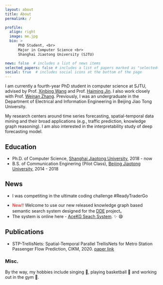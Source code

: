 ```yaml
---
layout: about
title: About
permalink: /

profile:
  align: right
  image: me.jpg
  bio: >
      PhD Student, <br>
      Major in Computer Science <br>
      Shanghai Jiaotong University (SJTU)

news: false  # includes a list of news items
selected_papers: false # includes a list of papers marked as "selected={true}"
social: true  # includes social icons at the bottom of the page
---
```


I am currently a fourth-year PhD student in computer science at SJTU, advised by Prof. [Xinbing Wang](https://www.cs.sjtu.edu.cn/~wang-xb/) and Prof. [Haiming Jin](https://jhc.sjtu.edu.cn/~haimingjin/). I also work closely with Prof. [Weinan Zhang](https://wnzhang.net/). Previously, I was an undergraduate in the Department of Electrical and Information Engineering in Beijing Jiao Tong University.

My research centers around time series forecasting, spatial-temporal data mining and their broad applications (e.g., traffic prediction, knowledge graph reasoning). I am also interested in the interpretability study of deep forecasting model.

## Education

* Ph.D. of Computer Science, [Shanghai Jiaotong University](https://en.sjtu.edu.cn/), 2018 - now
* B.S. of Communication Enginering (Pilot Class), [Beijing Jiaotong University](http://en.njtu.edu.cn/), 2014 - 2018

## News
* I was competiting in the ultimate coding challenge #ReadyTraderGo
<div align="center">
<gif src=https://8296840.fs1.hubspotusercontent-na1.net/hubfs/8296840/Im_Completing_in_RTG_4.gif?utm_medium=email&_hsmi=249193716&_hsenc=p2ANqtz-_i0zrgMYAOIsws1bqJC_cCkjlqPeHoNtg1ELFweT5AJAa3ph64ltaCpgo9FymhvqVl2UWvSfyG8NUmFEKHLrQwWng6FQ&utm_content=249193716&utm_source=hs_email width=50% />
</div>

* <span style="color:red">New!!</span> Welcome to use our new released knowledge graph based semantic search system designed for the [DDE](https://www.ddeworld.org/) project。
* The system is online here - [AceKG Seach System](https://search.acekg.cn). :sparkles: :smile:

## Publications
* STP-TrellisNets: Spatial-Temporal Parallel TrellisNets for Metro Station Passenger Flow Prediction, CIKM, 2020. 
  [paper link](https://dl.acm.org/doi/10.1145/3340531.3411874)

### Misc.

By the way, my hobbies include singing :musical_score:, playing basketball :basketball: and working out in the gym :muscle:.
